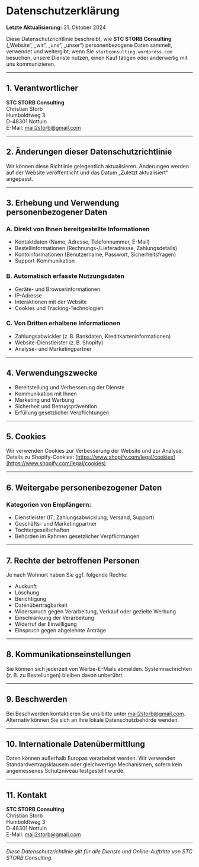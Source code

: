 # Datenschutzerklärung

**Letzte Aktualisierung:** 31. Oktober 2024

Diese Datenschutzrichtlinie beschreibt, wie **STC STORB Consulting** („Website“, „wir“, „uns“, „unser“) personenbezogene Daten sammelt, verwendet und weitergibt, wenn Sie `storbconsulting.wordpress.com` besuchen, unsere Dienste nutzen, einen Kauf tätigen oder anderweitig mit uns kommunizieren.

---

## 1. Verantwortlicher

**STC STORB Consulting**  
Christian Storb  
Humboldtweg 3  
D-48301 Nottuln  
E-Mail: [mail2storb@gmail.com](mailto:mail2storb@gmail.com)

---

## 2. Änderungen dieser Datenschutzrichtlinie

Wir können diese Richtlinie gelegentlich aktualisieren. Änderungen werden auf der Website veröffentlicht und das Datum „Zuletzt aktualisiert“ angepasst.

---

## 3. Erhebung und Verwendung personenbezogener Daten

### A. Direkt von Ihnen bereitgestellte Informationen

- Kontaktdaten (Name, Adresse, Telefonnummer, E-Mail)
- Bestellinformationen (Rechnungs-/Lieferadresse, Zahlungsdetails)
- Kontoinformationen (Benutzername, Passwort, Sicherheitsfragen)
- Support-Kommunikation

### B. Automatisch erfasste Nutzungsdaten

- Geräte- und Browserinformationen
- IP-Adresse
- Interaktionen mit der Website
- Cookies und Tracking-Technologien

### C. Von Dritten erhaltene Informationen

- Zahlungsabwickler (z. B. Bankdaten, Kreditkarteninformationen)
- Website-Dienstleister (z. B. Shopify)
- Analyse- und Marketingpartner

---

## 4. Verwendungszwecke

- Bereitstellung und Verbesserung der Dienste
- Kommunikation mit Ihnen
- Marketing und Werbung
- Sicherheit und Betrugsprävention
- Erfüllung gesetzlicher Verpflichtungen

---

## 5. Cookies

Wir verwenden Cookies zur Verbesserung der Website und zur Analyse. Details zu Shopify-Cookies: [https://www.shopify.com/legal/cookies](https://www.shopify.com/legal/cookies)

---

## 6. Weitergabe personenbezogener Daten

### Kategorien von Empfängern:

- Dienstleister (IT, Zahlungsabwicklung, Versand, Support)
- Geschäfts- und Marketingpartner
- Tochtergesellschaften
- Behörden im Rahmen gesetzlicher Verpflichtungen

---

## 7. Rechte der betroffenen Personen

Je nach Wohnort haben Sie ggf. folgende Rechte:

- Auskunft
- Löschung
- Berichtigung
- Datenübertragbarkeit
- Widerspruch gegen Verarbeitung, Verkauf oder gezielte Werbung
- Einschränkung der Verarbeitung
- Widerruf der Einwilligung
- Einspruch gegen abgelehnte Anträge

---

## 8. Kommunikationseinstellungen

Sie können sich jederzeit von Werbe-E-Mails abmelden. Systemnachrichten (z. B. zu Bestellungen) bleiben davon unberührt.

---

## 9. Beschwerden

Bei Beschwerden kontaktieren Sie uns bitte unter [mail2storb@gmail.com](mailto:mail2storb@gmail.com). Alternativ können Sie sich an Ihre lokale Datenschutzbehörde wenden.

---

## 10. Internationale Datenübermittlung

Daten können außerhalb Europas verarbeitet werden. Wir verwenden Standardvertragsklauseln oder gleichwertige Mechanismen, sofern kein angemessenes Schutzniveau festgestellt wurde.

---

## 11. Kontakt

**STC STORB Consulting**  
Christian Storb  
Humboldtweg 3  
D-48301 Nottuln  
E-Mail: [mail2storb@gmail.com](mailto:mail2storb@gmail.com)

---

*Diese Datenschutzrichtlinie gilt für alle Dienste und Online-Auftritte von STC STORB Consulting.*
